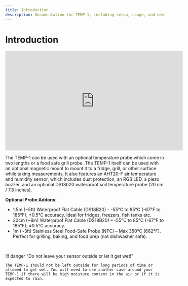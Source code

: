 ```yaml
---
title: Introduction
description: Documentation for TEMP-1, including setup, usage, and best practices.
---
```

# Introduction

<div class="cms-embed">
  <iframe
    width="560"
    height="315"
    src="https://www.youtube.com/embed/WxWEuq2-EDY"
    title="YouTube video player"
    frameborder="0"
    allow="accelerometer; autoplay; clipboard-write; encrypted-media; gyroscope; picture-in-picture; web-share"
    referrerpolicy="strict-origin-when-cross-origin"
    allowfullscreen
  ></iframe>
</div>


The TEMP-1 can be used with an optional temperature probe which come in two lengths or a food safe grill probe. The TEMP-1 itself can be used with an optional magnetic mount to mount it to a fridge, grill, or other surface while taking measurements. It also features an AHT20-F air temperature and humidity sensor, which includes dust protection, an RGB LED, a piezo buzzer, and an optional DS18b20 waterproof soil temperature probe (20 cm / 7.8 inches).

**Optional Probe Addons:**

* 1\.5m (~5ft) Waterproof Flat Cable (DS18B20) – -55°C to 85°C (-67°F to 185°F), ±0.5°C accuracy. Ideal for fridges, freezers, fish tanks etc.
* 20cm (~8in) Waterproof Flat Cable (DS18B20) – -55°C to 85°C (-67°F to 185°F), ±0.5°C accuracy.
* 1m (~3ft) Stainless Steel Food-Safe Probe (NTC) – Max 350°C (662°F). Perfect for grilling, baking, and food prep (not dishwasher safe).

&nbsp;

!!! danger "Do not leave your sensor outside or let it get wet!"

    The TEMP-1 should not be left outside for long periods of time or allowed to get wet. You will need to use another case around your TEMP-1 if there will be high moisture content in the air or if it is expected to rain.
